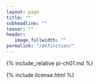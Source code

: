 ```yaml
---
layout: page
title: ""
subheadline: ""
teaser: ""
header:
   image_fullwidth: ""
permalink: "/definition/"
---
```


{% include_relative pi-ch01.md %}

{% include license.html %}

